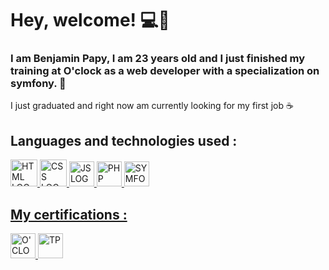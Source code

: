 # Hey, welcome! :computer::wave: 

### I am Benjamin Papy, I am 23 years old and I just finished my training at O'clock as a web developer with a specialization on symfony. 🐘

I just graduated and right now am currently looking for my first job :coffee:

## Languages and technologies used :
<p>
    <a href="https://developer.mozilla.org/fr/docs/Web/HTML">
        <img height="43px" width="43px"alt="HTML LOGO" src="https://cdn.pixabay.com/photo/2017/08/05/11/16/logo-2582748_1280.png" height="50px"
    </a>
    <a href="https://developer.mozilla.org/fr/docs/Web/CSS">
        <img height="43px" width="43px"alt="CSS LOGO" src="https://cdn.pixabay.com/photo/2017/08/05/11/16/logo-2582747_960_720.png" height="50px"
    </a>
    <a href="https://developer.mozilla.org/fr/docs/Web/JavaScript">
        <img height="40px" width="40px"alt="JS LOGO" src="https://user-images.githubusercontent.com/70507461/208054670-f2e41946-ba2f-459b-b439-                        e8a6d4fdf279.png" height="50px"
    </a> 
    <a href="https://www.php.net/manual/fr/intro-whatis.php">
        <img height="40px" width="40px"alt="PHP LOGO" src="https://icon-library.com/images/php-icon-png/php-icon-png-7.jpg" height="50px"
    </a>
    <a href="https://symfony.com/">
        <img height="40px" width="40px"alt="SYMFONY LOGO" src="https://cdn.worldvectorlogo.com/logos/symfony.svg" height="50px"
    </a>
 </p>
  
## My certifications :


<p>
  <a href="https://oclock.io/formations/developpeur-web" >
    <img height="40px" width="40px"alt="O'CLOCK" src="https://s3-eu-west-1.amazonaws.com/tpd/logos/595cae450000ff0005a600d6/0x0.png"
  </a>
  <a href="https://www.opquast.com/" >
    <img height="40px" width="40px"alt="TP" src="https://encrypted-tbn0.gstatic.com/images?q=tbn:ANd9GcSq7slYH074nOoxOqbJfdgQFo7bgecKuneEBbfZLUhPMNxUOrw5_eW-q-jDxzAerNfl4WA&usqp=CAU"
  </a>
  <!--
      <a href="https://www.francecompetences.fr/recherche/rncp/31114/" >
        <img height="40px" width="40px"alt="OPQUAST" src="https://static.data.gouv.fr/avatars/c1/4ae4f0ae27471684be669c5dce161a-500.png"
      </a>
  -->
</p>
